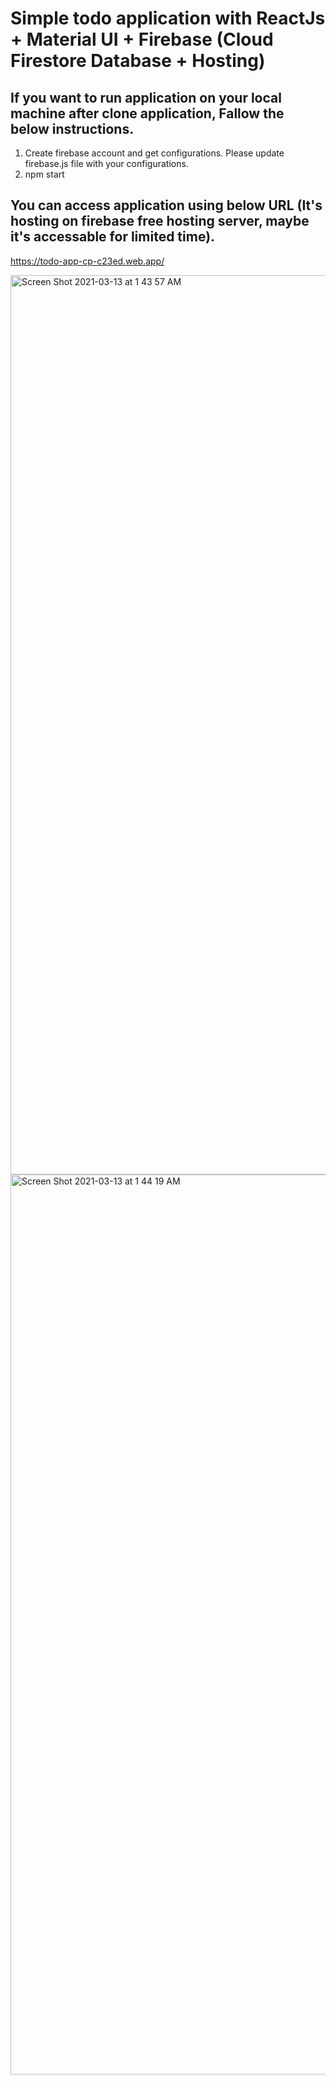 # Simple todo application with ReactJs + Material UI + Firebase (Cloud Firestore Database + Hosting)

## If you want to run application on your local machine after clone application, Fallow the below instructions.

1. Create firebase account and get configurations. Please update firebase.js file with your configurations.
2. npm start

## You can access application using below URL (It's hosting on firebase free hosting server, maybe it's accessable for limited time).

https://todo-app-cp-c23ed.web.app/

<img width="1439" alt="Screen Shot 2021-03-13 at 1 43 57 AM" src="https://user-images.githubusercontent.com/12670383/111002457-e5e51880-839e-11eb-9083-8d9c2f0b980b.png">

<img width="1440" alt="Screen Shot 2021-03-13 at 1 44 19 AM" src="https://user-images.githubusercontent.com/12670383/111002467-e9789f80-839e-11eb-9c90-eb318398276d.png">
